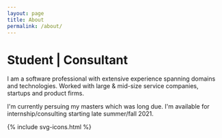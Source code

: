 ```yaml
---
layout: page
title: About
permalink: /about/
---
```


# Student | Consultant
I am a software professional with extensive experience spanning domains and technologies. Worked with large & mid-size service companies, startups and product firms.

I'm currently persuing my masters which was long due. I'm available for internship/consulting starting late summer/fall 2021.

<footer class="footer">
            {% include svg-icons.html %}
</footer>
